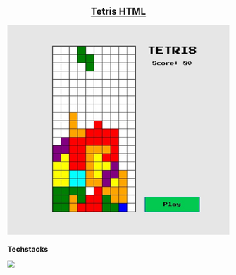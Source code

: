 ## <div align="center"><a href="https://mrtrunq.github.io/tetris_html/">Tetris HTML</a></div>

<img src="./assets/readme.jpg" alt="readme_view" align="center">

### Techstacks

<img src="https://skillicons.dev/icons?i=html,tailwind,typescript" />
